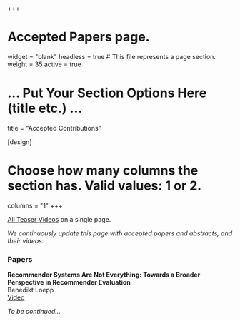 +++
# Accepted Papers page.
widget = "blank"
headless = true  # This file represents a page section.
weight = 35
active = true 

# ... Put Your Section Options Here (title etc.) ...
title = "Accepted Contributions"

[design]
  # Choose how many columns the section has. Valid values: 1 or 2.
  columns = "1"
+++

[All Teaser Videos](./videos) on a single page.

*We continuously update this page with accepted papers and abstracts, and their videos.*

### Papers
**Recommender Systems Are Not Everything: Towards a Broader Perspective in Recommender Evaluation**  
Benedikt Loepp  
[Video](./videos#recommender-systems-are-not-everything-towards-a-broader-perspective-in-recommender-evaluation)

*To be continued...*